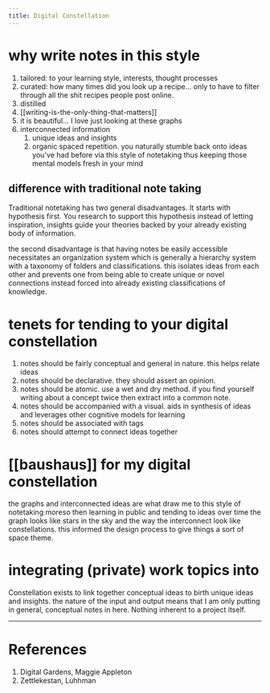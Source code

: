 ```yaml
---
title: Digital Constellation
---
```


# why write notes in this style 
1. tailored: to your learning style, interests, thought processes
2. curated: how many times did you look up a recipe... only to have to filter through all the shit recipes people post online. 
3. distilled
4. [[writing-is-the-only-thing-that-matters]]
5. it is beautiful... I love just looking at these graphs 
6. interconnected information 
   1. unique ideas and insights
   2. organic spaced repetition. you naturally stumble back onto ideas you've had before via this style of notetaking thus keeping those mental models fresh in your mind

## difference with traditional note taking
Traditional notetaking has two general disadvantages. It starts with hypothesis first. You research to support this hypothesis instead of letting inspiration, insights guide your theories backed by your already existing body of information. 

the second disadvantage is that having notes be easily accessible necessitates an organization system which is generally a hierarchy system with a taxonomy of folders and classifications. this isolates ideas from each other and prevents one from being able to create unique or novel connections instead forced into already existing classifications of knowledge. 

# tenets for tending to your digital constellation 
1. notes should be fairly conceptual and general in nature. this helps relate ideas 
2. notes should be declarative. they should assert an opinion. 
3. notes should be atomic. use a wet and dry method. if you find yourself writing about a concept twice then extract into a common note. 
4. notes should be accompanied with a visual. aids in synthesis of ideas and leverages other cognitive models for learning
5. notes should be associated with tags
6. notes should attempt to connect ideas together

# [[baushaus]] for my digital constellation
the graphs and interconnected ideas are what draw me to this style of notetaking moreso then learning in public and tending to ideas over time 
the graph looks like stars in the sky and the way the interconnect look like constellations. 
this informed the design process to give things a sort of space theme. 

# integrating (private) work topics into 
Constellation exists to link together conceptual ideas to birth unique ideas and insights. the nature of the input and output means that I am only putting in general, conceptual notes in here. Nothing inherent to a project itself. 

--- 
# References
1. Digital Gardens, Maggie Appleton
2. Zettlekestan, Luhhman